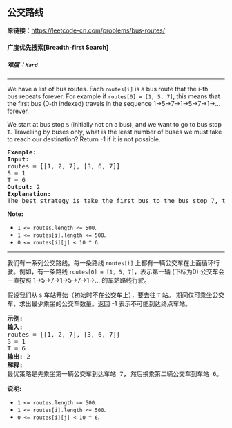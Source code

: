 ## 公交路线

**原链接**：<https://leetcode-cn.com/problems/bus-routes/>

#### 广度优先搜索[Breadth-first Search]    

##### 难度：**`Hard`**

----- 
<p>We have a list of bus routes. Each <code>routes[i]</code> is a bus route that the i-th bus&nbsp;repeats forever. For example if <code>routes[0] = [1, 5, 7]</code>, this means that the first&nbsp;bus (0-th indexed) travels in the sequence 1-&gt;5-&gt;7-&gt;1-&gt;5-&gt;7-&gt;1-&gt;... forever.</p>

<p>We start at bus stop <code>S</code> (initially not on a bus), and we want to go to bus stop <code>T</code>. Travelling by buses only, what is the least number of buses we must take to reach our destination? Return -1 if it is not possible.</p>

<pre>
<strong>Example:</strong>
<strong>Input:</strong> 
routes = [[1, 2, 7], [3, 6, 7]]
S = 1
T = 6
<strong>Output:</strong> 2
<strong>Explanation:</strong> 
The best strategy is take the first bus to the bus stop 7, then take the second bus to the bus stop 6.
</pre>

<p><strong>Note: </strong></p>

<ul>
	<li><code>1 &lt;= routes.length &lt;= 500</code>.</li>
	<li><code>1 &lt;= routes[i].length &lt;= 500</code>.</li>
	<li><code>0 &lt;= routes[i][j] &lt; 10 ^ 6</code>.</li>
</ul>


----- 
<p>我们有一系列公交路线。每一条路线 <code>routes[i]</code>&nbsp;上都有一辆公交车在上面循环行驶。例如，有一条路线&nbsp;<code>routes[0] = [1, 5, 7]</code>，表示第一辆 (下标为0) 公交车会一直按照&nbsp;1-&gt;5-&gt;7-&gt;1-&gt;5-&gt;7-&gt;1-&gt;...&nbsp;的车站路线行驶。</p>

<p>假设我们从&nbsp;<code>S</code>&nbsp;车站开始（初始时不在公交车上），要去往&nbsp;<code>T</code>&nbsp;站。 期间仅可乘坐公交车，求出最少乘坐的公交车数量。返回 -1 表示不可能到达终点车站。</p>

<pre>
<strong>示例:</strong>
<strong>输入:</strong> 
routes = [[1, 2, 7], [3, 6, 7]]
S = 1
T = 6
<strong>输出:</strong> 2
<strong>解释:</strong> 
最优策略是先乘坐第一辆公交车到达车站 7, 然后换乘第二辆公交车到车站 6。
</pre>

<p><strong>说明: </strong></p>

<ul>
	<li><code>1 &lt;= routes.length &lt;= 500</code>.</li>
	<li><code>1 &lt;= routes[i].length &lt;= 500</code>.</li>
	<li><code>0 &lt;= routes[i][j] &lt; 10 ^ 6</code>.</li>
</ul>
